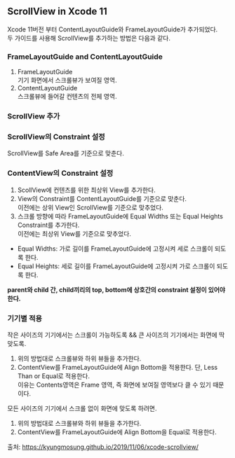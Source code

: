 ## ScrollView in Xcode 11  
Xcode 11버전 부터 ContentLayoutGuide와 FrameLayoutGuide가 추가되었다.  
두 가이드를 사용해 ScrollView를 추가하는 방법은 다음과 같다.  
  
  
### FrameLayoutGuide and ContentLayoutGuide  
1. FrameLayoutGuide  
기기 화면에서 스크롤뷰가 보여질 영역.  
2. ContentLayoutGuide  
스크롤뷰에 들어갈 컨텐츠의 전체 영역.  

### ScrollView 추가  

### ScrollView의 Constraint 설정  
ScrollView를 Safe Area를 기준으로 맞춘다.  

### ContentView의 Constraint 설정  
1. ScollView에 컨텐츠를 위한 최상위 View를 추가한다.  
2. View의 Constraint를 ContentLayoutGuide를 기준으로 맞춘다.  
이전에는 상위 View인 ScrollView를 기준으로 맞추었다.  
3. 스크롤 방향에 따라 FrameLayoutGuide에 Equal Widths 또는 Equal Heights Constraint를 추가한다.  
이전에는 최상위 View를 기준으로 맞추었다.  
- Equal Widths: 가로 길이를 FrameLayoutGuide에 고정시켜 세로 스크롤이 되도록 한다.  
- Equal Heights: 세로 길이를 FrameLayoutGuide에 고정시켜 가로 스크롤이 되도록 한다.  

**parent와 child 간, child끼리의 top, bottom에 상호간의 constraint 설정이 있어야 한다.**  
  
### 기기별 적용  
작은 사이즈의 기기에서는 스크롤이 가능하도록 && 큰 사이즈의 기기에서는 화면에 딱 맞도록.  
1. 위의 방법대로 스크롤뷰와 하위 뷰들을 추가한다.  
2. ContentView를 FrameLayoutGuide에 Align Bottom을 적용한다. 단, Less Than or Equal로 적용한다.  
이유는 Contents영역은 Frame 영역, 즉 화면에 보여질 영역보다 클 수 있기 때문이다.  
  
모든 사이즈의 기기에서 스크롤 없이 화면에 맞도록 하려면.
1. 위의 방법대로 스크롤뷰와 하위 뷰들을 추가한다.  
2. ContentView를 FrameLayoutGuide에 Align Bottom을 Equal로 적용한다.  
  
  
  
출처: https://kyungmosung.github.io/2019/11/06/xcode-scrollview/  